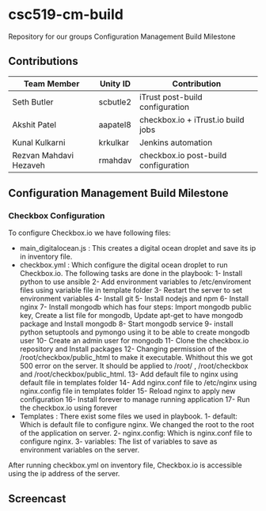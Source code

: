 # csc519-cm-build
Repository for our groups Configuration Management Build Milestone

## Contributions

| Team Member   | Unity ID | Contribution   
| ------------- | ----------- | ------------ 
| Seth Butler      | scbutle2 |   iTrust post-build configuration       
| Akshit Patel     | aapatel8 |   checkbox.io + iTrust.io build jobs
| Kunal Kulkarni | krkulkar | Jenkins automation
| Rezvan Mahdavi Hezaveh  |  rmahdav |   checkbox.io post-build configuration

## Configuration Management Build Milestone

### Checkbox Configuration

To configure Checkbox.io we have following files:
* main_digitalocean.js :  This creates a digital ocean droplet and save its ip in inventory file.
* checkbox.yml : Which configure the digital ocean droplet to run Checkbox.io. The following tasks are done in the playbook:
1- Install python to use ansible
2- Add environment variables to /etc/enviroment files using variable file in template folder
3- Restart the server to set environment variables
4- Install git
5- Install nodejs and npm
6- Install nginx
7- Install mongodb which has four steps: Import mongodb public key, Create a list file for mongodb, Update apt-get to have mongodb package and Install mongodb
8- Start mongodb service
9- install python setuptools and pymongo using it to be able to create mongodb user
10- Create an admin user for mongodb
11- Clone the checkbox.io repository and Install packages
12- Changing permission of the /root/checkbox/public_html to make it executable. Whithout this we got 500 error on the server. It should be applied to /root/ , /root/checkbox and /root/checkbox/public_html.
13- Add default file to nginx using default file in templates folder
14- Add nginx.conf file to /etc/nginx using nginx.config file in templates folder
15- Reload nginx to apply new configuration
16- Install forever to manage running application
17- Run the checkbox.io using forever
* Templates : There exist some files we used in playbook.
1- default: Which is default file to configure nginx. We changed the root to the root of the application on server.
2- nginx.config: Which is nginx.conf file to configure nginx.
3- variables: The list of variables to save as environment variables on the server.

After running checkbox.yml on inventory file, Checkbox.io is accessible using the ip address of the server.

## Screencast
